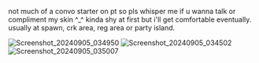 not much of a convo starter on pt so pls whisper me if u wanna talk or compliment my skin ^_^ kinda shy at first but i'll get comfortable eventually. usually at spawn, crk area, reg area or party island. 




![Screenshot_20240905_034950](https://github.com/user-attachments/assets/50afd08a-2d27-4b8e-88f9-3fd4ebcd78cd)
![Screenshot_20240905_034502](https://github.com/user-attachments/assets/2faf3a14-89c1-4b04-8d11-25f1ca3c55dc)
![Screenshot_20240905_035007](https://github.com/user-attachments/assets/6eb5df59-eea8-47f2-bdb0-9a3fcff64ec0)


